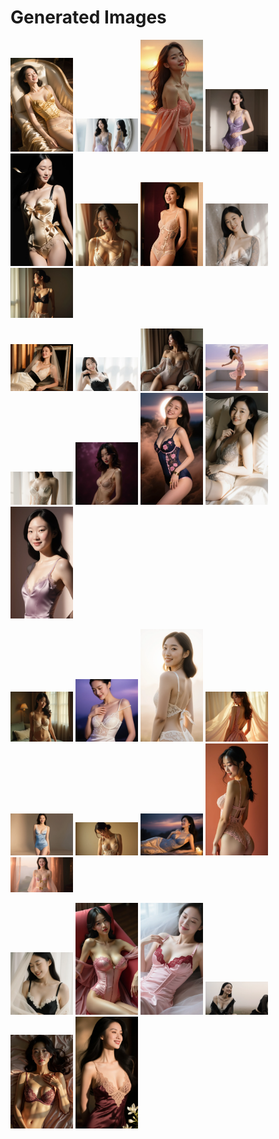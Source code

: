 # Generated Images



<img src="2025_10_06_01.webp" width="100"/> <img src="2025_10_06_02.webp" width="100"/> <img src="2025_10_06_03.webp" width="100"/> <img src="2025_10_06_04.webp" width="100"/> <img src="2025_10_06_05.webp" width="100"/> <img src="2025_10_06_06.webp" width="100"/> <img src="2025_10_06_07.webp" width="100"/> <img src="2025_10_06_08.webp" width="100"/> <img src="2025_10_06_09.webp" width="100"/>

<img src="2025_10_06_10.webp" width="100"/> <img src="2025_10_06_11.webp" width="100"/> <img src="2025_10_06_12.webp" width="100"/> <img src="2025_10_06_13.webp" width="100"/> <img src="2025_10_06_14.webp" width="100"/> <img src="2025_10_06_15.webp" width="100"/> <img src="2025_10_06_16.webp" width="100"/> <img src="2025_10_06_17.webp" width="100"/> <img src="2025_10_06_18.webp" width="100"/>

<img src="2025_10_06_19.webp" width="100"/> <img src="2025_10_06_20.webp" width="100"/> <img src="2025_10_06_21.webp" width="100"/> <img src="2025_10_06_22.webp" width="100"/> <img src="2025_10_06_23.webp" width="100"/> <img src="2025_10_06_24.webp" width="100"/> <img src="2025_10_06_25.webp" width="100"/> <img src="2025_10_06_26.webp" width="100"/> <img src="2025_10_06_27.webp" width="100"/>

<img src="2025_10_06_28.webp" width="100"/> <img src="2025_10_06_29.webp" width="100"/> <img src="2025_10_06_30.webp" width="100"/> <img src="2025_10_06_31.webp" width="100"/> <img src="2025_10_06_32.webp" width="100"/> <img src="2025_10_06_33.webp" width="100"/>